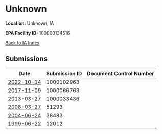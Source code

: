 # Unknown

**Location:** Unknown, IA

**EPA Facility ID:** 100000134516

[Back to IA Index](../../index.md)

## Submissions

| Date | Submission ID | Document Control Number |
|------|--------------|-------------------------|
| [2022-10-14](submissions/1000102963.md) | 1000102963 |  |
| [2017-11-09](submissions/1000066763.md) | 1000066763 |  |
| [2013-03-27](submissions/1000033436.md) | 1000033436 |  |
| [2008-03-27](submissions/51293.md) | 51293 |  |
| [2004-06-24](submissions/38483.md) | 38483 |  |
| [1999-06-22](submissions/12012.md) | 12012 |  |
